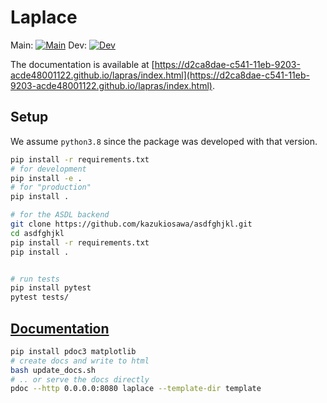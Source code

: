 # Laplace

Main: [![Main](https://travis-ci.com/AlexImmer/Laplace.svg?token=rpuRxEjQS6cCZi7ptL9y&branch=main)](https://travis-ci.com/AlexImmer/Laplace)
Dev: [![Dev](https://travis-ci.com/AlexImmer/Laplace.svg?token=rpuRxEjQS6cCZi7ptL9y&branch=dev)](https://travis-ci.com/AlexImmer/Laplace)

The documentation is available at [https://d2ca8dae-c541-11eb-9203-acde48001122.github.io/lapras/index.html](https://d2ca8dae-c541-11eb-9203-acde48001122.github.io/lapras/index.html).

## Setup

We assume `python3.8` since the package was developed with that version.

```bash
pip install -r requirements.txt
# for development
pip install -e .
# for "production"
pip install .

# for the ASDL backend
git clone https://github.com/kazukiosawa/asdfghjkl.git
cd asdfghjkl
pip install -r requirements.txt
pip install .


# run tests
pip install pytest
pytest tests/
```

## [Documentation](https://d2ca8dae-c541-11eb-9203-acde48001122.github.io/lapras/index.html)

```bash
pip install pdoc3 matplotlib
# create docs and write to html
bash update_docs.sh
# .. or serve the docs directly
pdoc --http 0.0.0.0:8080 laplace --template-dir template
```
